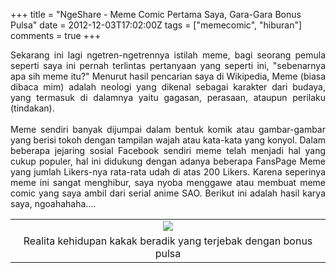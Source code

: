 +++
title = "NgeShare - Meme Comic Pertama Saya, Gara-Gara Bonus Pulsa"
date = 2012-12-03T17:02:00Z
tags = ["memecomic", "hiburan"]
comments = true
+++

<div style="text-align: justify;">Sekarang ini lagi ngetren-ngetrennya istilah meme, bagi seorang pemula seperti saya ini pernah terlintas pertanyaan yang seperti ini, "sebenarnya apa sih meme itu?" Menurut hasil pencarian saya di Wikipedia,&nbsp;Meme (biasa dibaca mim) adalah neologi yang dikenal sebagai karakter dari budaya, yang termasuk di dalamnya yaitu gagasan, perasaan, ataupun perilaku (tindakan).<br /><br />
Meme sendiri banyak dijumpai dalam bentuk komik atau gambar-gambar yang berisi tokoh dengan tampilan wajah atau kata-kata yang konyol. Dalam beberapa jejaring sosial Facebook sendiri meme telah menjadi hal yang cukup populer, hal ini didukung dengan adanya beberapa FansPage Meme yang jumlah Likers-nya rata-rata udah di atas 200 Likers. Karena seperinya meme ini sangat menghibur, saya nyoba menggawe atau membuat meme comic yang saya ambil dari serial anime SAO. Berikut ini adalah hasil karya saya, ngoahahaha....<br />
<table cellpadding="0" cellspacing="0" class="tr-caption-container" style="margin-left: auto; margin-right: auto; text-align: left;"><tbody><tr><td style="text-align: center;"><img border="0" src="https://2.bp.blogspot.com/-KtEJVHB5U2A/ULx4RX9kIVI/AAAAAAAAARk/J7Ml1_-e-yo/s1600/m2.jpg" /></td></tr><tr><td class="tr-caption" style="text-align: center;">Realita kehidupan kakak beradik yang terjebak dengan bonus pulsa</td></tr></tbody></table></div>
